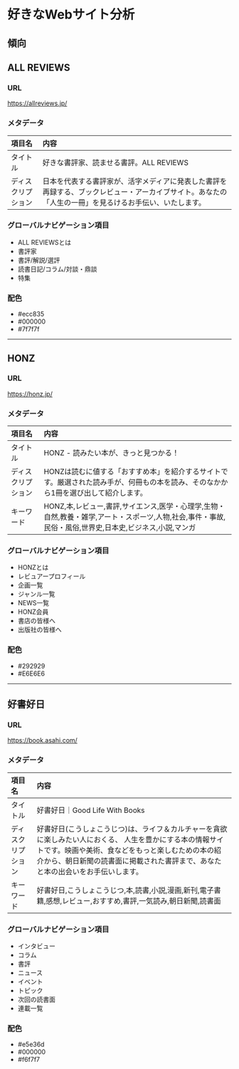 # 好きなWebサイト分析

## 傾向

## ALL REVIEWS

### URL
https://allreviews.jp/

### メタデータ
| 項目名 | 内容 |
| :-- | :-- |
| タイトル | 好きな書評家、読ませる書評。ALL REVIEWS |
| ディスクリプション | 日本を代表する書評家が、活字メディアに発表した書評を再録する、ブックレビュー・アーカイブサイト。あなたの「人生の一冊」を見るけるお手伝い、いたします。 |

### グローバルナビゲーション項目
- ALL REVIEWSとは
- 書評家
- 書評/解説/選評
- 読書日記/コラム/対談・鼎談
- 特集

### 配色
- #ecc835
- #000000
- #7f7f7f

<hr>

## HONZ

### URL
https://honz.jp/

### メタデータ
| 項目名 | 内容 |
| :-- | :-- |
| タイトル | HONZ - 読みたい本が、きっと見つかる！ |
| ディスクリプション | HONZは読むに値する「おすすめ本」を紹介するサイトです。厳選された読み手が、何冊もの本を読み、そのなかから1冊を選び出して紹介します。 |
| キーワード | HONZ,本,レビュー,書評,サイエンス,医学・心理学,生物・自然,教養・雑学,アート・スポーツ,人物,社会,事件・事故,民俗・風俗,世界史,日本史,ビジネス,小説,マンガ |

### グローバルナビゲーション項目
- HONZとは
- レビュアープロフィール
- 企画一覧
- ジャンル一覧
- NEWS一覧
- HONZ会員
- 書店の皆様へ
- 出版社の皆様へ

### 配色
- #292929
- #E6E6E6

<hr>

## 好書好日

### URL
https://book.asahi.com/

### メタデータ
| 項目名 | 内容 |
| :-- | :-- |
| タイトル | 好書好日｜Good Life With Books |
| ディスクリプション | 好書好日(こうしょこうじつ)は、ライフ＆カルチャーを貪欲に楽しみたい人におくる、 人生を豊かにする本の情報サイトです。映画や美術、食などをもっと楽しむための本の紹介から、朝日新聞の読書面に掲載された書評まで、あなたと本の出会いをお手伝いします。 |
| キーワード | 好書好日,こうしょこうじつ,本,読書,小説,漫画,新刊,電子書籍,感想,レビュー,おすすめ,書評,一気読み,朝日新聞,読書面 |

### グローバルナビゲーション項目
- インタビュー
- コラム
- 書評
- ニュース
- イベント
- トピック
- 次回の読書⾯
- 連載一覧

### 配色
- #e5e36d
- #000000
- #f6f7f7
